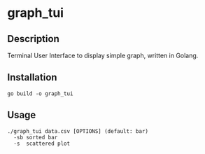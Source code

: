 # graph_tui


## Description

Terminal User Interface to display simple graph, written in Golang.


## Installation

```
go build -o graph_tui
```

## Usage

```
./graph_tui data.csv [OPTIONS] (default: bar)
  -sb sorted bar
  -s  scattered plot
```
